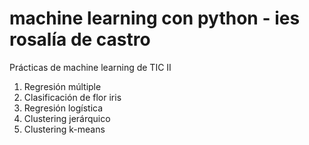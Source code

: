 # machine learning con python - ies rosalía de castro
Prácticas de machine learning de TIC II
  1. Regresión múltiple
  2. Clasificación de flor iris
  3. Regresión logística
  4. Clustering jerárquico
  5. Clustering k-means
  
